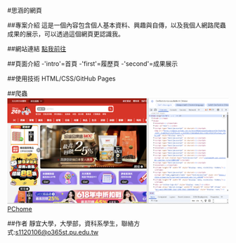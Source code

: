 #思涵的網頁

##專案介紹
這是一個內容包含個人基本資料、興趣與自傳，以及我個人網路爬蟲成果的展示，可以透過這個網頁更認識我。

##網站連結
[點我前往](https://elva17.github.io/huang.github.io/)

##頁面介紹
-'intro'=首頁
-'first'=履歷頁
-'second'=成果展示

##使用技術
HTML/CSS/GitHub Pages

##爬蟲
![購物網站](images/PChome.png)
[PChome](https://24h.pchome.com.tw/)

##作者
靜宜大學，大學部，資科系學生，聯絡方式:s1120106@o365st.pu.edu.tw
